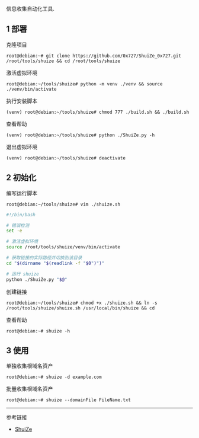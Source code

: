 信息收集自动化工具.

## 1 部署

克隆项目

```shell
root@debian:~# git clone https://github.com/0x727/ShuiZe_0x727.git /root/tools/shuize && cd /root/tools/shuize
```

激活虚拟环境

```shell
root@debian:~/tools/shuize# python -m venv ./venv && source ./venv/bin/activate
```

执行安装脚本

```shell
(venv) root@debian:~/tools/shuize# chmod 777 ./build.sh && ./build.sh
```

查看帮助

```shell
(venv) root@debian:~/tools/shuize# python ./ShuiZe.py -h
```

退出虚拟环境

```shell
(venv) root@debian:~/tools/shuize# deactivate
```

## 2 初始化

编写运行脚本

```shell
root@debian:~/tools/shuize# vim ./shuize.sh
```

```sh
#!/bin/bash

# 错误检测
set -e

# 激活虚拟环境
source /root/tools/shuize/venv/bin/activate

# 获取链接的实际路径并切换到该目录
cd "$(dirname "$(readlink -f "$0")")"

# 运行 shuize
python ./ShuiZe.py "$@"
```

创建链接

```shell
root@debian:~/tools/shuize# chmod +x ./shuize.sh && ln -s /root/tools/shuize/shuize.sh /usr/local/bin/shuize && cd
```

查看帮助

```shell
root@debian:~# shuize -h
```

## 3 使用

单独收集根域名资产

```shell
root@debian:~# shuize -d example.com
```

批量收集根域名资产

```shell
root@debian:~# shuize --domainFile FileName.txt
```

---

参考链接

- [ShuiZe](https://github.com/0x727/ShuiZe_0x727)
